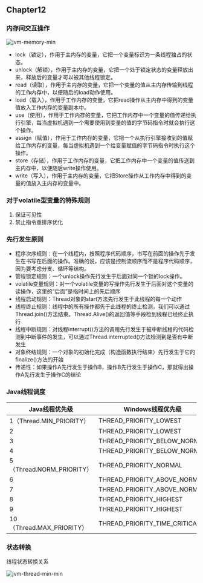 ## Chapter12

### 内存间交互操作
![jvm-memory-min](https://www.wailian.work/images/2019/04/23/jvm-memory-min.png)

- lock（锁定），作用于主内存的变量，它把一个变量标识为一条线程独占的状态。
- unlock（解锁），作用于主内存的变量，它把一个处于锁定状态的变量释放出来，释放后的变量才可以被其他线程锁定。
- read（读取），作用于主内存的变量，它把一个变量的值从主内存传输到线程的工作内存中，以便随后的load动作使用。
- load（载入），作用于工作内存的变量，它把read操作从主内存中得到的变量值放入工作内存的变量副本中。
- use（使用），作用于工作内存的变量，它把工作内存中一个变量的值传递给执行引擎，每当虚拟机遇到一个需要使用到变量的值的字节码指令时就会执行这个操作。
- assign（赋值），作用于工作内存的变量，它把一个从执行引擎接收到的值赋给工作内存的变量，每当虚拟机遇到一个给变量赋值的字节码指令时执行这个操作。
- store（存储），作用于工作内存的变量，它把工作内存中一个变量的值传送到主内存中，以便随后write操作使用。
- write（写入），作用于主内存的变量，它把Store操作从工作内存中得到的变量的值放入主内存的变量中。

### 对于volatile型变量的特殊规则
1. 保证可见性
1. 禁止指令重排序优化

### 先行发生原则
- 程序次序规则：在一个线程内，按照程序代码顺序，书写在前面的操作先于发生在书写在后面的操作。准确的说，应该是控制流顺序而不是程序代码顺序，因为要考虑分支、循环等结构。
- 管程锁定规则：一个unlock操作先行发生于后面对同一个锁的lock操作。
- volatile变量规则：对一个volatile变量的写操作先行发生于后面对这个变量的读操作，这里的“后面”是指时间上的先后顺序
- 线程启动规则：Thread对象的start方法先行发生于此线程的每一个动作
- 线程终止规则：线程中的所有操作都先于此线程的终止检测，我们可以通过Thread.join()方法结束。Thread.Alive()的返回值等手段检到线程已经终止执行
- 线程中断规则：对线程interrupt()方法的调用先行发生于被中断线程的代码检测到中断事件的发生，可以通过Thread.interrupted()方法检测到是否有中断发生
- 对象终结规则：一个对象的初始化完成（构造函数执行结束）先行发生于它的finalize()方法的开始
- 传递性：如果操作A先行发生于操作B，操作B先行发生于操作C，那就得出操作A先行发生于操作C的结论

### Java线程调度
Java线程优先级 | Windows线程优先级
-----|-----
1（Thread.MIN_PRIORITY） | THREAD_PRIORITY_LOWEST
2 | THREAD_PRIORITY_LOWEST
3 | THREAD_PRIORITY_BELOW_NORMAL
4 | THREAD_PRIORITY_BELOW_NORMAL
5（Thread.NORM_PRIORITY） | THREAD_PRIORITY_NORMAL
6 | THREAD_PRIORITY_ABOVE_NORMAL
7 | THREAD_PRIORITY_ABOVE_NORMAL
8 | THREAD_PRIORITY_HIGHEST
9 | THREAD_PRIORITY_HIGHEST
10（Thread.MAX_PRIORITY） | THREAD_PRIORITY_TIME_CRITICAL

### 状态转换
线程状态转换关系

![jvm-thread-min-min](https://www.wailian.work/images/2019/04/23/jvm-thread-min-min.png)